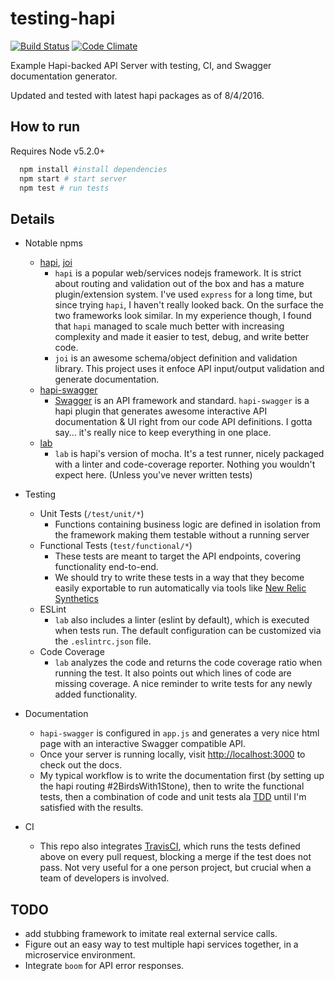 # testing-hapi

[![Build Status](https://travis-ci.org/pashariger/testing-hapi.svg?branch=master)](https://travis-ci.org/pashariger/testing-hapi) [![Code Climate](https://codeclimate.com/github/pashariger/testing-hapi/badges/gpa.svg)](https://codeclimate.com/github/pashariger/testing-hapi)

Example Hapi-backed API Server with testing, CI, and Swagger documentation generator.

Updated and tested with latest hapi packages as of 8/4/2016.

## How to run
Requires Node v5.2.0+
```sh
  npm install #install dependencies
  npm start # start server
  npm test # run tests
```

## Details

- Notable npms
  - [hapi](https://github.com/hapijs/hapi), [joi](https://github.com/hapijs/joi)
    - `hapi` is a popular web/services nodejs framework. It is strict about routing and validation out of the box and has a mature plugin/extension system. I've used `express` for a long time, but since trying `hapi`, I haven't really looked back. On the surface the two frameworks look similar. In my experience though, I found that `hapi` managed to scale much better with increasing complexity and made it easier to test, debug, and write better code.
    - `joi` is an awesome schema/object definition and validation library. This project uses it enfoce API input/output validation and generate documentation.
  - [hapi-swagger](https://github.com/glennjones/hapi-swagger)
    - [Swagger](http://swagger.io/) is an API framework and standard. `hapi-swagger` is a hapi plugin that generates awesome interactive API documentation & UI right from our code API definitions. I gotta say... it's really nice to keep everything in one place.
  - [lab](https://github.com/hapijs/lab)
    - `lab` is hapi's version of mocha. It's a test runner, nicely packaged with a linter and code-coverage reporter. Nothing you wouldn't expect here. (Unless you've never written tests)
- Testing
  - Unit Tests (`/test/unit/*`)
    - Functions containing business logic are defined in isolation from the framework making them testable without a running server
  - Functional Tests (`test/functional/*`)
    - These tests are meant to target the API endpoints, covering functionality end-to-end.
    - We should try to write these tests in a way that they become easily exportable to run automatically via tools like [New Relic Synthetics](http://newrelic.com/sp/synthetics)
  - ESLint
    - `lab` also includes a linter (eslint by default), which is executed when tests run. The default configuration can be customized via the `.eslintrc.json` file.
  - Code Coverage
    - `lab` analyzes the code and returns the code coverage ratio when running the test. It also points out which lines of code are missing coverage. A nice reminder to write tests for any newly added functionality.
- Documentation
  - `hapi-swagger` is configured in `app.js` and generates a very nice html page with an interactive Swagger compatible API. 
  - Once your server is running locally, visit [http://localhost:3000](http://localhost:3000) to check out the docs.
  - My typical workflow is to write the documentation first (by setting up the hapi routing #2BirdsWith1Stone), then to write the functional tests, then a combination of code and unit tests ala [TDD](http://www.jamesshore.com/Blog/Red-Green-Refactor.html) until I'm satisfied with the results. 

- CI
  - This repo also integrates [TravisCI](https://travis-ci.org/), which runs the tests defined above on every pull request, blocking a merge if the test does not pass. Not very useful for a one person project, but crucial when a team of developers is involved.

## TODO
  * add stubbing framework to imitate real external service calls.
  * Figure out an easy way to test multiple hapi services together, in a microservice environment.
  * Integrate `boom` for API error responses.

